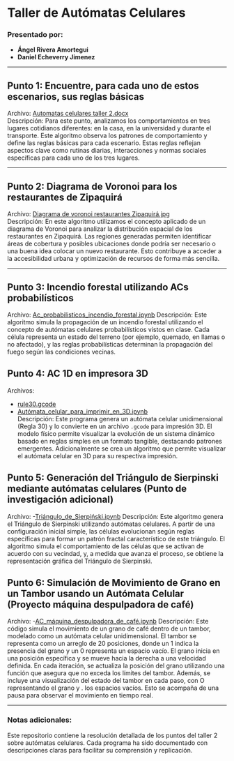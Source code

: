 # Taller de Autómatas Celulares

### Presentado por:
- **Ángel Rivera Amortegui**
- **Daniel Echeverry Jimenez**

---

## **Punto 1: Encuentre, para cada uno de estos escenarios, sus reglas básicas**
Archivo: [Automatas celulares taller 2.docx](./Automatas%20celulares%20taller%202.docx)  
Descripción: Para este punto, analizamos los comportamientos en tres lugares cotidianos diferentes: en la casa, en la universidad y durante el transporte. Este algoritmo observa los patrones de comportamiento y define las reglas básicas para cada escenario. Estas reglas reflejan aspectos clave como rutinas diarias, interacciones y normas sociales específicas para cada uno de los tres lugares.


---

## **Punto 2: Diagrama de Voronoi para los restaurantes de Zipaquirá**
Archivo: [Diagrama de voronoi restaurantes Zipaquirá.jpg](./Diagrama%20de%20voronoi%20restaurantes%20Zipaquir%C3%A1.jpg)  
Descripción: En este algoritmo utilizamos el concepto aplicado de un diagrama de Voronoi para analizar la distribución espacial de los restaurantes en Zipaquirá. Las regiones generadas permiten identificar áreas de cobertura y posibles ubicaciones donde podría ser necesario o una buena idea colocar un nuevo restaurante. Esto contribuye a acceder a la accesibilidad urbana y optimización de recursos de forma más sencilla.

---

## **Punto 3: Incendio forestal utilizando ACs probabilísticos**
Archivo: [Ac_probabilisticos_incendio_forestal.ipynb](./Ac_probabilisticos_incendio_forestal.ipynb)
Descripción:  Este algoritmo simula la propagación de un incendio forestal utilizando el concepto de autómatas celulares probabilísticos vistos en clase. Cada célula representa un estado del terreno (por ejemplo, quemado, en llamas o no afectado), y las reglas probabilísticas determinan la propagación del fuego según las condiciones vecinas.

## **Punto 4: AC 1D en impresora 3D**
Archivos:  
- [rule30.gcode](./rule30.gcode)  
- [Autómata_celular_para_imprimir_en_3D.ipynb](./3d.ipynb)  
Descripción: Este programa genera un autómata celular unidimensional (Regla 30) y lo convierte en un archivo `.gcode` para impresión 3D. El modelo físico permite visualizar la evolución de un sistema dinámico basado en reglas simples en un formato tangible, destacando patrones emergentes. Adicionalmente se crea un algoritmo que permite visualizar el autómata celular en 3D para su respectiva impresión.

## **Punto 5: Generación del Triángulo de Sierpinski mediante autómatas celulares (Punto de investigación adicional)**
Archivo: -[Triángulo_de_Sierpiński.ipynb](./Triángulo_de_Sierpiński.ipynb)
Descripción: Este algoritmo genera el Triángulo de Sierpinski utilizando autómatas celulares. A partir de una configuración inicial simple, las células evolucionan según reglas específicas para formar un patrón fractal característico de este triángulo. El algoritmo simula el comportamiento de las células que se activan de acuerdo con su vecindad, y, a medida que avanza el proceso, se obtiene la representación gráfica del Triángulo de Sierpinski.

## **Punto 6: Simulación de Movimiento de Grano en un Tambor usando un Autómata Celular (Proyecto máquina despulpadora de café)**
Archivo: -[AC_máquina_despulpadora_de_café.ipynb](./AC_máquina_despulpadora_de_café.ipynb)
Descripción: Este código simula el movimiento de un grano de café dentro de un tambor, modelado como un autómata celular unidimensional. El tambor se representa como un arreglo de 20 posiciones, donde un 1 indica la presencia del grano y un 0 representa un espacio vacío.
El grano inicia en una posición específica y se mueve hacia la derecha a una velocidad definida. En cada iteración, se actualiza la posición del grano utilizando una función que asegura que no exceda los límites del tambor. Además, se incluye una visualización del estado del tambor en cada paso, con O representando el grano y . los espacios vacíos. Esto se acompaña de una pausa para observar el movimiento en tiempo real.

---

### Notas adicionales:
Este repositorio contiene la resolución detallada de los puntos del taller 2 sobre autómatas celulares. Cada programa ha sido documentado con descripciones claras para facilitar su comprensión y replicación.



